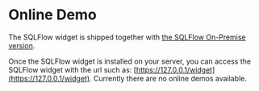 # Online Demo

The SQLFlow widget is shipped together with [the SQLFlow On-Premise version](https://www.gudusoft.com/sqlflow-on-premise-version/).&#x20;

Once the SQLFlow widget is installed on your server, you can access the SQLFlow widget with the url such as: [https://127.0.0.1/widget](https://127.0.0.1/widget). Currently there are no online demos available.
